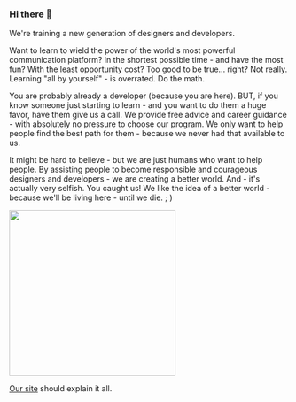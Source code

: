 ### Hi there 👋

We're training a new generation of designers and developers.

Want to learn to wield the power of the world's most powerful communication platform? In the shortest possible time - and have the most fun? With the least opportunity cost? Too good to be true... right? Not really. Learning "all by yourself" - is overrated. Do the math.

You are probably already a developer (because you are here). BUT, if you know someone just starting to learn - and you want to do them a huge favor, have them give us a call. We provide free advice and career guidance - with absolutely no pressure to choose our program. We only want to help people find the best path for them - because we never had that available to us.

It might be hard to believe - but we are just humans who want to help people. By assisting people to become responsible and courageous designers and developers - we are creating a better world. And - it's actually very selfish. You caught us! We like the idea of a better world - because we'll be living here - until we die. ; )

[<img src='https://imgur.com/FepCy7V.png' width='300'>](https://www.youtube.com/watch?v=gq0QwnF0iFY "Killer Mike on school")

[Our site](https://perpetual.education) should explain it all.



<!--
**perpetual-education/perpetual-education** is a ✨ _special_ ✨ repository because its `README.md` (this file) appears on your GitHub profile.

Here are some ideas to get you started:

- 🔭 I’m currently working on ...
- 🌱 I’m currently learning ...
- 👯 I’m looking to collaborate on ...
- 🤔 I’m looking for help with ...
- 💬 Ask me about ...
- 📫 How to reach me: ...
- 😄 Pronouns: ...
- ⚡ Fun fact: ...
-->
